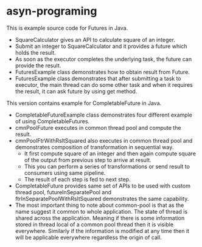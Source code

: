 # asyn-programing
This is example source code for Futures in Java.
* SquareCalculator gives an API to calculate square of an integer.
* Submit an integer to SquareCalculator and it provides a future which holds the result.
* As soon as the executor completes the underlying task, the future can provide the result.
* FuturesExample class demonstrates how to obtain result from Future.
* FuturesExample class demonstrates that after submitting a task to executor, the main thread can do some other task and when it requires the result, it can ask future by using get method.

This version contains example for CompletableFuture in Java.
* CompletableFutureExample class demonstrates four different example of using CompletableFutures.
* cmnPoolFuture executes in common thread pool and compute the result.
* cmnPoolFtrWithRsltSquared also executes in common thread pool and demonstrates composition of transformation in sequential way.
    * It first compute square of an integer and then again compute square of the output from previous step to arrive at result.
    * This you can perform a series of transformations or send result to consumers using same pipeline.
    * The result of each step is fed to next step.
* CompletableFuture provides same set of APIs to be used with custom thread pool, futureInSeparatePool and ftrInSeparatePoolWithRsltSquared demonstrates the same capability.
* The most important thing to note about common-pool is that as the name suggest it common to whole application. The state of thread is shared across the application. Meaning if there is some information stored in thread local of a common pool thread then it is visible everywhere. Similarly if the information is modified at any time then it will be applicable everywhere regardless the origin of call.
